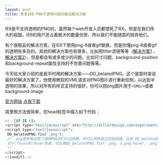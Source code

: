 ```yaml
---
layout: post
title: 修复IE6 PNG不透明问题的最佳解决方案
---
```


IE6是不支持透明的PNG的，虽然每个web开发人员都恨死了IE6，但是在我们伟大的祖国，IE6的用户还占着极大的数量优势，所以我们不能随意的抛弃他们。

<!--more-->

有个很稳妥的解决方案，在IE6下使用png-8或者gif替换，但是你懂png-8或者gif的透明有多丑的。其他的解决方案也有很多，比如用filter滤镜等等（[解决方案1](http://www.twinhelix.com/css/iepngfix/) ，[解决方案2](http://unitinteractive.com/labs/unitpngfix.php)），但是都会有或多或少的问题，比如尺寸问题、background-position和background-repeat属性支持的不完善问题等等。

今天给大家介绍的是我平时用的解决方案——DD_belatedPNG，这个是暂时来说最好的解决方案了，他使用微软的VML语言对PNG图片进行重新绘制，以达到半透明的效果，所以对所有的样式支持的很好，你可以把png图片用于`<IMG/>`或者background-image

[官方网站](http://dillerdesign.com/experiment/DD_belatedPNG/) [点我下载](http://dillerdesign.com/experiment/DD_belatedPNG/DD_belatedPNG_0.0.8a-min.js)

其使用方法很简单，在head标签中插入如下代码：

```javascript
<!--[if IE 6]>
<script type="text/javascript" src="http://dillerdesign.com/experiment/DD_belatedPNG/DD_belatedPNG_0.0.8a-min.js"></script>
<script type="text/javascript">
 DD_belatedPNG.fix('.png');
 /* .png是所有应用了透明PNG的CSS选择器，你可以用你自己的选择器，比如 DD_belatedPNG.fix('.box a:hover');
 对于:focus和:hover伪类，可以用DD_belatedPNG.fix('.png, a.png:hover, .png:focus');
 */
</script>
<![endif]-->
```